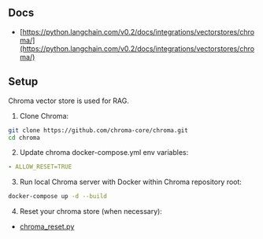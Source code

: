 ## Docs

- [https://python.langchain.com/v0.2/docs/integrations/vectorstores/chroma/](https://python.langchain.com/v0.2/docs/integrations/vectorstores/chroma/)

## Setup

Chroma vector store is used for RAG.

1. Clone Chroma:

```bash
git clone https://github.com/chroma-core/chroma.git
cd chroma
```

2. Update chroma docker-compose.yml env variables:

```yml
- ALLOW_RESET=TRUE
```

3. Run local Chroma server with Docker within Chroma repository root:

```bash
docker-compose up -d --build
```

4. Reset your chroma store (when necessary):

* [chroma_reset.py](chroma/chroma_reset.py)